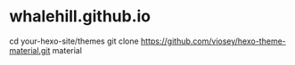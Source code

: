 # whalehill.github.io
cd your-hexo-site/themes
git clone https://github.com/viosey/hexo-theme-material.git material
